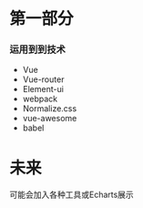 # 第一部分
### 运用到到技术
- Vue
- Vue-router
- Element-ui
- webpack
- Normalize.css
- vue-awesome
- babel
# 未来
可能会加入各种工具或Echarts展示
